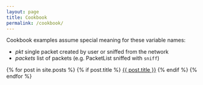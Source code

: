 ```yaml
---
layout: page
title: Cookbook
permalink: /cookbook/
---
```

Cookbook examples assume special meaning for these variable names:

* *pkt* single packet created by user or sniffed from the network
* *packets* list of packets (e.g. PacketList sniffed with `sniff`)

{% for post in site.posts %}
  {% if post.title %}
  <a class="page-link" href="{{ post.url | prepend: site.baseurl }}">{{ post.title }}</a>
  {% endif %}
{% endfor %}

